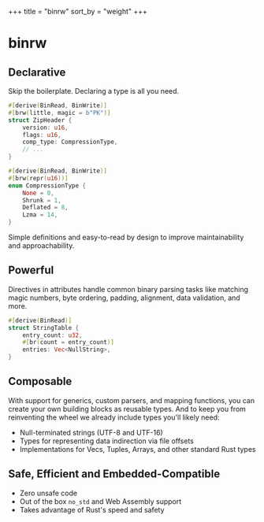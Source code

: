 +++
title = "binrw"
sort_by = "weight"
+++

# binrw

## Declarative

Skip the boilerplate. Declaring a type is all you need.

```rust
#[derive(BinRead, BinWrite)]
#[brw(little, magic = b"PK")]
struct ZipHeader {
    version: u16,
    flags: u16,
    comp_type: CompressionType,
    // ...
}

#[derive(BinRead, BinWrite)]
#[brw(repr(u16))]
enum CompressionType {
    None = 0,
    Shrunk = 1,
    Deflated = 8,
    Lzma = 14,
}
```

Simple definitions and easy-to-read by design to improve maintainability and approachability.

## Powerful

Directives in attributes handle common binary parsing tasks like matching magic numbers, byte ordering, padding, alignment, data validation, and more.

```rust
#[derive(BinRead)]
struct StringTable {
    entry_count: u32,
    #[br(count = entry_count)]
    entries: Vec<NullString>,
}
```

## Composable

With support for generics, custom parsers, and mapping functions, you can create your own building blocks as reusable types. And to keep you from reinventing the wheel we already include types you'll likely need:

* Null-terminated strings (UTF-8 and UTF-16)
* Types for representing data indirection via file offsets
* Implementations for Vecs, Tuples, Arrays, and other standard Rust types

## Safe, Efficient and Embedded-Compatible

* Zero unsafe code
* Out of the box `no_std` and Web Assembly support
* Takes advantage of Rust's speed and safety
